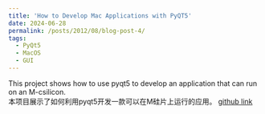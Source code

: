 ```yaml
---
title: 'How to Develop Mac Applications with PyQT5'
date: 2024-06-28
permalink: /posts/2012/08/blog-post-4/
tags:
  - PyQt5
  - MacOS
  - GUI
---
```

This project shows how to use pyqt5 to develop an application that can run on an M-csilicon.\
本项目展示了如何利用pyqt5开发一款可以在M硅片上运行的应用。
[github link](https://github.com/yingchaoAo/Mac-app)

